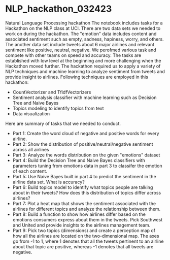 # NLP_hackathon_032423
Natural Language Processing hackathon
The notebook includes tasks for a Hackathon on the NLP class at UCI. There are two data sets we needed to work on during the hackathon.
The "emotion" data includes content and associated sentiment such as empty, sadness, hapiness, worry, and others. 
The another data set include tweets about 6 major airlines and relevant sentiment like positive, neutral, negative.
We perofmed various task and compete with other teams on speed and accuracy. The tasks are established with low level at the beginning and more challenging when
the Hackathon moved further. The hackathon required us to apply a variety of NLP techniques and machine learning to analyze sentiment from tweets and provide 
insight to airlines. Following techniques are employed in this hackathon:
* CountVectorizer and TfidfVectorizers
* Sentiment analysis classifier with machine learning such as Decision Tree and Naive Bayes
* Topics modeling to identify topics from text
* Data visualization

Here are summary of tasks that we needed to conduct.
* Part 1: Create the word cloud of negative and positive words for every airline.
* Part 2: Show the distribution of positive/neutral/negative sentiment across all airlines
* Part 3: Analyze the words distribution on the given "emotions" dataset
* Part 4: Build the Decision Tree and Naive Bayes classifiers with parameters tuning from emotions data in part 3 to classifer the emotion of each content.
* Part 5: Use Naive Bayes built in part 4 to predict the sentiment in the airline data set. What is accuracy?
* Part 6: Build topics model to identify what topics people are talking about in their tweets? How does this distribution of topics differ across airlines?
* Part 7: Plot a heat map that shows the sentiment associated with the airlines for different topics and analyze the relationship between them.
* Part 8: Build a function to show how airlines differ based on the emotions consumers express about them in the tweets. Pick Southwest and United and provide insights
to the airlines management team.
* Part 9: Pick two topics (dimensions) and create a perception map of how all the airlines are located on the two-dimensional map. The axes go from -1 to 1,
where 1 denotes that all the tweets pertinent to an airline about that topic are positive, whereas -1 denotes that all tweets are negative.
